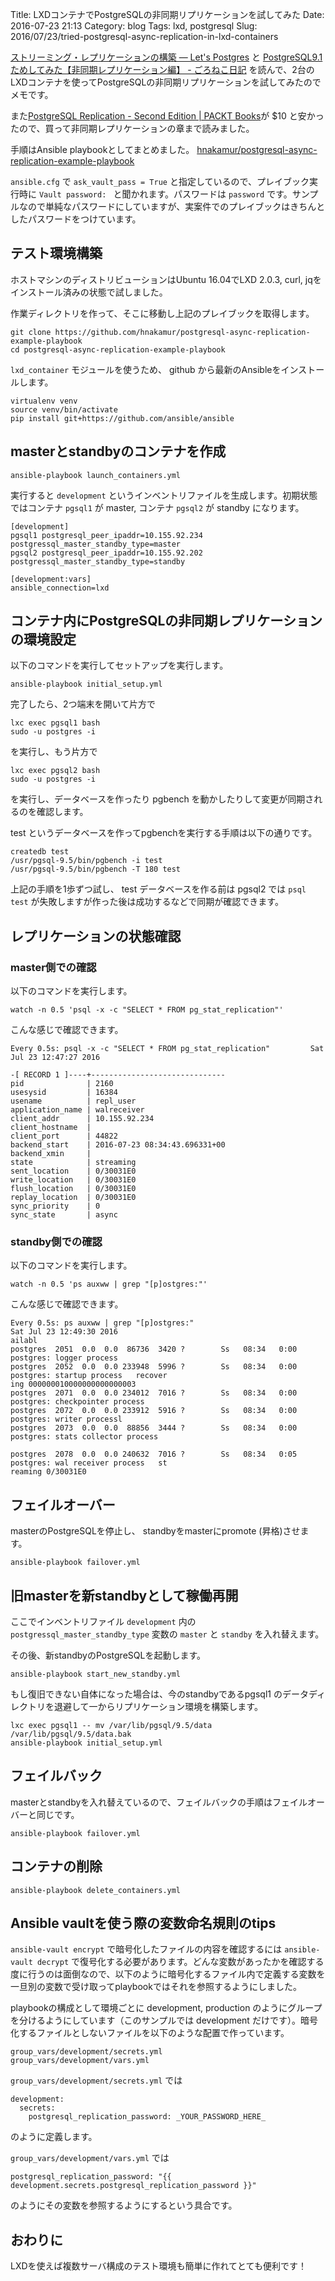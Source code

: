 Title: LXDコンテナでPostgreSQLの非同期リプリケーションを試してみた
Date: 2016-07-23 21:13
Category: blog
Tags: lxd, postgresql
Slug: 2016/07/23/tried-postgresql-async-replication-in-lxd-containers

[ストリーミング・レプリケーションの構築 — Let's Postgres](http://lets.postgresql.jp/documents/technical/replication/1/) と [PostgreSQL9.1ためしてみた【非同期レプリケーション編】 - ごろねこ日記](http://d.hatena.ne.jp/hiroe_orz17/20111113/1321180635) を読んで、2台のLXDコンテナを使ってPostgreSQLの非同期リプリケーションを試してみたのでメモです。

また[PostgreSQL Replication - Second Edition | PACKT Books](https://www.packtpub.com/big-data-and-business-intelligence/postgresql-replication-second-edition)が $10 と安かったので、買って非同期レプリケーションの章まで読みました。

手順はAnsible playbookとしてまとめました。 [hnakamur/postgresql-async-replication-example-playbook](https://github.com/hnakamur/postgresql-async-replication-example-playbook)

`ansible.cfg` で `ask_vault_pass = True` と指定しているので、プレイブック実行時に `Vault password: ` と聞かれます。パスワードは `password` です。サンプルなので単純なパスワードにしていますが、実案件でのプレイブックはきちんとしたパスワードをつけています。

## テスト環境構築

ホストマシンのディストリビューションはUbuntu 16.04でLXD 2.0.3, curl, jqをインストール済みの状態で試しました。

作業ディレクトリを作って、そこに移動し上記のプレイブックを取得します。

```
git clone https://github.com/hnakamur/postgresql-async-replication-example-playbook
cd postgresql-async-replication-example-playbook
```

`lxd_container` モジュールを使うため、 github から最新のAnsibleをインストールします。

```
virtualenv venv
source venv/bin/activate
pip install git+https://github.com/ansible/ansible
```

## masterとstandbyのコンテナを作成

```
ansible-playbook launch_containers.yml
```

実行すると `development` というインベントリファイルを生成します。初期状態ではコンテナ `pgsql1` が master, コンテナ `pgsql2` が standby になります。

```
[development]
pgsql1 postgresql_peer_ipaddr=10.155.92.234 postgressql_master_standby_type=master
pgsql2 postgresql_peer_ipaddr=10.155.92.202 postgressql_master_standby_type=standby

[development:vars]
ansible_connection=lxd
```

## コンテナ内にPostgreSQLの非同期レプリケーションの環境設定

以下のコマンドを実行してセットアップを実行します。

```
ansible-playbook initial_setup.yml
```

完了したら、2つ端末を開いて片方で

```
lxc exec pgsql1 bash
sudo -u postgres -i
```

を実行し、もう片方で

```
lxc exec pgsql2 bash
sudo -u postgres -i
```

を実行し、データベースを作ったり pgbench を動かしたりして変更が同期されるのを確認します。

test というデータベースを作ってpgbenchを実行する手順は以下の通りです。

```
createdb test
/usr/pgsql-9.5/bin/pgbench -i test
/usr/pgsql-9.5/bin/pgbench -T 180 test
```

上記の手順を1歩ずつ試し、 test データベースを作る前は pgsql2 では `psql test` が失敗しますが作った後は成功するなどで同期が確認できます。

## レプリケーションの状態確認

### master側での確認

以下のコマンドを実行します。

```
watch -n 0.5 'psql -x -c "SELECT * FROM pg_stat_replication"'
```

こんな感じで確認できます。

```
Every 0.5s: psql -x -c "SELECT * FROM pg_stat_replication"         Sat Jul 23 12:47:27 2016

-[ RECORD 1 ]----+------------------------------
pid              | 2160
usesysid         | 16384
usename          | repl_user
application_name | walreceiver
client_addr      | 10.155.92.234
client_hostname  |
client_port      | 44822
backend_start    | 2016-07-23 08:34:43.696331+00
backend_xmin     |
state            | streaming
sent_location    | 0/30031E0
write_location   | 0/30031E0
flush_location   | 0/30031E0
replay_location  | 0/30031E0
sync_priority    | 0
sync_state       | async
```

### standby側での確認

以下のコマンドを実行します。

```
watch -n 0.5 'ps auxww | grep "[p]ostgres:"'
```

こんな感じで確認できます。

```
Every 0.5s: ps auxww | grep "[p]ostgres:"                                   Sat Jul 23 12:49:30 2016
ailabl
postgres  2051  0.0  0.0  86736  3420 ?        Ss   08:34   0:00 postgres: logger process
postgres  2052  0.0  0.0 233948  5996 ?        Ss   08:34   0:00 postgres: startup process   recover
ing 000000010000000000000003
postgres  2071  0.0  0.0 234012  7016 ?        Ss   08:34   0:00 postgres: checkpointer process
postgres  2072  0.0  0.0 233912  5916 ?        Ss   08:34   0:00 postgres: writer processl
postgres  2073  0.0  0.0  88856  3444 ?        Ss   08:34   0:00 postgres: stats collector process

postgres  2078  0.0  0.0 240632  7016 ?        Ss   08:34   0:05 postgres: wal receiver process   st
reaming 0/30031E0
```

## フェイルオーバー

masterのPostgreSQLを停止し、 standbyをmasterにpromote (昇格)させます。

```
ansible-playbook failover.yml
```

## 旧masterを新standbyとして稼働再開

ここでインベントリファイル `development` 内の `postgressql_master_standby_type` 変数の `master` と `standby` を入れ替えます。

その後、新standbyのPostgreSQLを起動します。

```
ansible-playbook start_new_standby.yml
```

もし復旧できない自体になった場合は、今のstandbyであるpgsql1 のデータディレクトリを退避して一からリプリケーション環境を構築します。

```
lxc exec pgsql1 -- mv /var/lib/pgsql/9.5/data /var/lib/pgsql/9.5/data.bak
ansible-playbook initial_setup.yml
```

## フェイルバック

masterとstandbyを入れ替えているので、フェイルバックの手順はフェイルオーバーと同じです。

```
ansible-playbook failover.yml
```

## コンテナの削除

```
ansible-playbook delete_containers.yml
```

## Ansible vaultを使う際の変数命名規則のtips

`ansible-vault encrypt` で暗号化したファイルの内容を確認するには `ansible-vault decrypt` で復号化する必要があります。どんな変数があったかを確認する度に行うのは面倒なので、以下のように暗号化するファイル内で定義する変数を一旦別の変数で受け取ってplaybookではそれを参照するようにしました。

playbookの構成として環境ごとに development, production のようにグループを分けるようにしています（このサンプルでは development だけです）。暗号化するファイルとしないファイルを以下のような配置で作っています。

```
group_vars/development/secrets.yml
group_vars/development/vars.yml
```

`group_vars/development/secrets.yml` では

```
development:
  secrets:
    postgresql_replication_password: _YOUR_PASSWORD_HERE_
```

のように定義します。


`group_vars/development/vars.yml` では

```
postgresql_replication_password: "{{ development.secrets.postgresql_replication_password }}"
```

のようにその変数を参照するようにするという具合です。


## おわりに

LXDを使えば複数サーバ構成のテスト環境も簡単に作れてとても便利です！
